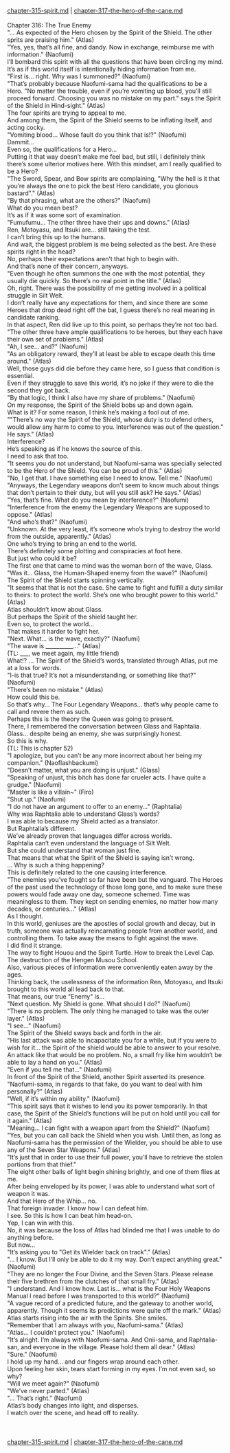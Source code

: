 [chapter-315-spirit.md](./chapter-315-spirit.md) | [chapter-317-the-hero-of-the-cane.md](./chapter-317-the-hero-of-the-cane.md) <br/>
<br/>
Chapter 316: The True Enemy<br/>
"… As expected of the Hero chosen by the Spirit of the Shield. The other sprits are praising him." (Atlas)<br/>
"Yes, yes, that’s all fine, and dandy. Now in exchange, reimburse me with information." (Naofumi)<br/>
I’ll bombard this spirit with all the questions that have been circling my mind.<br/>
It’s as if this world itself is intentionally hiding information from me.<br/>
"First is… right. Why was I summoned?" (Naofumi)<br/>
"That’s probably because Naofumi-sama had the qualifications to be a Hero. "No matter the trouble, even if you’re vomiting up blood, you’ll still proceed forward. Choosing you was no mistake on my part." says the Spirit of the Shield in Hind-sight." (Atlas)<br/>
The four spirits are trying to appeal to me.<br/>
And among them, the Spirit of the Shield seems to be inflating itself, and acting cocky.<br/>
"Vomiting blood… Whose fault do you think that is!?" (Naofumi)<br/>
Dammit…<br/>
Even so, the qualifications for a Hero…<br/>
Putting it that way doesn’t make me feel bad, but still, I definitely think there’s some ulterior motives here. With this mindset, am I really qualified to be a Hero?<br/>
"The Sword, Spear, and Bow spirits are complaining, "Why the hell is it that you’re always the one to pick the best Hero candidate, you glorious bastard"." (Atlas)<br/>
"By that phrasing, what are the others?" (Naofumi)<br/>
What do you mean best?<br/>
It’s as if it was some sort of examination.<br/>
"Fumufumu… The other three have their ups and downs." (Atlas)<br/>
Ren, Motoyasu, and Itsuki are… still taking the test.<br/>
I can’t bring this up to the humans.<br/>
And wait, the biggest problem is me being selected as the best. Are these spirits right in the head?<br/>
No, perhaps their expectations aren’t that high to begin with.<br/>
And that’s none of their concern, anyways.<br/>
"Even though he often summons the one with the most potential, they usually die quickly. So there’s no real point in the title." (Atlas)<br/>
Oh, right. There was the possibility of me getting involved in a political struggle in Silt Welt.<br/>
I don’t really have any expectations for them, and since there are some Heroes that drop dead right off the bat, I guess there’s no real meaning in candidate ranking.<br/>
In that aspect, Ren did live up to this point, so perhaps they’re not too bad.<br/>
"The other three have ample qualifications to be heroes, but they each have their own set of problems." (Atlas)<br/>
"Ah, I see… and?" (Naofumi)<br/>
"As an obligatory reward, they’ll at least be able to escape death this time around." (Atlas)<br/>
Well, those guys did die before they came here, so I guess that condition is essential.<br/>
Even if they struggle to save this world, it’s no joke if they were to die the second they got back.<br/>
"By that logic, I think I also have my share of problems." (Naofumi)<br/>
On my response, the Spirit of the Shield bobs up and down again.<br/>
What is it? For some reason, I think he’s making a fool out of me.<br/>
""There’s no way the Spirit of the Shield, whose duty is to defend others, would allow any harm to come to you. Interference was out of the question." He says." (Atlas)<br/>
Interference?<br/>
He’s speaking as if he knows the source of this.<br/>
I need to ask that too.<br/>
"It seems you do not understand, but Naofumi-sama was specially selected to be the Hero of the Shield. You can be proud of this." (Atlas)<br/>
"No, I get that. I have something else I need to know. Tell me." (Naofumi)<br/>
"Anyways, the Legendary weapons don’t seem to know much about things that don’t pertain to their duty, but will you still ask? He says." (Atlas)<br/>
"Yes, that’s fine. What do you mean by interference?" (Naofumi)<br/>
"Interference from the enemy the Legendary Weapons are supposed to oppose." (Atlas)<br/>
"And who’s that?" (Naofumi)<br/>
"Unknown. At the very least, it’s someone who’s trying to destroy the world from the outside, apparently." (Atlas)<br/>
One who’s trying to bring an end to the world.<br/>
There’s definitely some plotting and conspiracies at foot here.<br/>
But just who could it be?<br/>
The first one that came to mind was the woman born of the wave, Glass.<br/>
"Was it… Glass, the Human-Shaped enemy from the wave?" (Naofumi)<br/>
The Spirit of the Shield starts spinning vertically.<br/>
"It seems that that is not the case. She came to fight and fulfill a duty similar to theirs: to protect the world. She’s one who brought power to this world." (Atlas)<br/>
Atlas shouldn’t know about Glass.<br/>
But perhaps the Spirit of the shield taught her.<br/>
Even so, to protect the world…<br/>
That makes it harder to fight her.<br/>
"Next. What… is the wave, exactly?" (Naofumi)<br/>
"The wave is __________…" (Atlas)<br/>
(TL: ___, we meet again, my little friend)<br/>
What!? … The Spirit of the Shield’s words, translated through Atlas, put me at a loss for words.<br/>
"I-is that true? It’s not a misunderstanding, or something like that?" (Naofumi)<br/>
"There’s been no mistake." (Atlas)<br/>
How could this be.<br/>
So that’s why… The Four Legendary Weapons… that’s why people came to call and revere them as such.<br/>
Perhaps this is the theory the Queen was going to present.<br/>
There, I remembered the conversation between Glass and Raphtalia.<br/>
Glass… despite being an enemy, she was surprisingly honest.<br/>
So this is why.<br/>
(TL: This is chapter 52)<br/>
"I apologize, but you can’t be any more incorrect about her being my companion." (Naoflashbackumi)<br/>
"Doesn’t matter, what you are doing is unjust." (Glass)<br/>
"Speaking of unjust, this bitch has done far crueler acts. I have quite a grudge." (Naofumi)<br/>
"Master is like a villain~" (Firo)<br/>
"Shut up." (Naofumi)<br/>
"I do not have an argument to offer to an enemy…" (Raphtalia)<br/>
Why was Raphtalia able to understand Glass’s words?<br/>
I was able to because my Shield acted as a translator.<br/>
But Raphtalia’s different.<br/>
We’ve already proven that languages differ across worlds.<br/>
Raphtalia can’t even understand the language of Silt Welt.<br/>
But she could understand that woman just fine.<br/>
That means that what the Spirit of the Shield is saying isn’t wrong.<br/>
… Why is such a thing happening?<br/>
This is definitely related to the one causing interference.<br/>
"The enemies you’ve fought so far have been but the vanguard. The Heroes of the past used the technology of those long gone, and to make sure these powers would fade away one day, someone schemed. Time was meaningless to them. They kept on sending enemies, no matter how many decades, or centuries…" (Atlas)<br/>
As I thought.<br/>
In this world, geniuses are the apostles of social growth and decay, but in truth, someone was actually reincarnating people from another world, and controlling them. To take away the means to fight against the wave.<br/>
I did find it strange.<br/>
The way to fight Houou and the Spirit Turtle. How to break the Level Cap. The destruction of the Hengen Musou School.<br/>
Also, various pieces of information were conveniently eaten away by the ages.<br/>
Thinking back, the uselessness of the information Ren, Motoyasu, and Itsuki brought to this world all lead back to that.<br/>
That means, our true "Enemy" is…<br/>
"Next question. My Shield is gone. What should I do?" (Naofumi)<br/>
"There is no problem. The only thing he managed to take was the outer layer." (Atlas)<br/>
"I see…" (Naofumi)<br/>
The Spirit of the Shield sways back and forth in the air.<br/>
"His last attack was able to incapacitate you for a while, but if you were to wish for it… the Spirit of the shield would be able to answer to your resolve. An attack like that would be no problem. No, a small fry like him wouldn’t be able to lay a hand on you." (Atlas)<br/>
"Even if you tell me that…" (Naofumi)<br/>
In front of the Spirit of the Shield, another Spirit asserted its presence.<br/>
"Naofumi-sama, in regards to that fake, do you want to deal with him personally?" (Atlas)<br/>
"Well, if it’s within my ability." (Naofumi)<br/>
"This spirit says that it wishes to lend you its power temporarily. In that case, the Spirit of the Shield’s functions will be put on hold until you call for it again." (Atlas)<br/>
"Meaning… I can fight with a weapon apart from the Shield?" (Naofumi)<br/>
"Yes, but you can call back the Shield when you wish. Until then, as long as Naofumi-sama has the permission of the Wielder, you should be able to use any of the Seven Star Weapons." (Atlas)<br/>
"It’s just that in order to use their full power, you’ll have to retrieve the stolen portions from that thief."<br/>
The eight other balls of light begin shining brightly, and one of them flies at me.<br/>
After being enveloped by its power, I was able to understand what sort of weapon it was.<br/>
And that Hero of the Whip… no.<br/>
That foreign invader. I know how I can defeat him.<br/>
I see. So this is how I can beat him head-on.<br/>
Yep, I can win with this.<br/>
No, it was because the loss of Atlas had blinded me that I was unable to do anything before.<br/>
But now…<br/>
"It’s asking you to "Get its Wielder back on track"." (Atlas)<br/>
"… I know. But I’ll only be able to do it my way. Don’t expect anything great." (Naofumi)<br/>
"They are no longer the Four Divine, and the Seven Stars. Please release their five brethren from the clutches of that small fry." (Atlas)<br/>
"I understand. And I know how. Last is… what is the Four Holy Weapons Manual I read before I was transported to this world?" (Naofumi)<br/>
"A vague record of a predicted future, and the gateway to another world, apparently. Though it seems its predictions were quite off the mark." (Atlas)<br/>
Atlas starts rising into the air with the Spirits. She smiles.<br/>
"Remember that I am always with you, Naofumi-sama." (Atlas)<br/>
"Atlas… I couldn’t protect you." (Naofumi)<br/>
"It’s alright. I’m always with Naofumi-sama. And Onii-sama, and Raphtalia-san, and everyone in the village. Please hold them all dear." (Atlas)<br/>
"Sure." (Naofumi)<br/>
I hold up my hand… and our fingers wrap around each other.<br/>
Upon feeling her skin, tears start forming in my eyes. I’m not even sad, so why?<br/>
"Will we meet again?" (Naofumi)<br/>
"We’ve never parted." (Atlas)<br/>
"… That’s right." (Naofumi)<br/>
Atlas’s body changes into light, and disperses.<br/>
I watch over the scene, and head off to reality.<br/>
<br/>
<br/> <br/>
[chapter-315-spirit.md](./chapter-315-spirit.md) | [chapter-317-the-hero-of-the-cane.md](./chapter-317-the-hero-of-the-cane.md) <br/>
